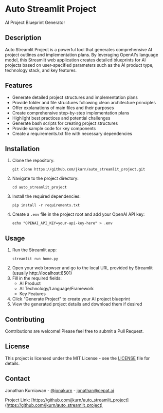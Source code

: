 # Auto Streamlit Project

AI Project Blueprint Generator

## Description

Auto Streamlit Project is a powerful tool that generates comprehensive AI project outlines and implementation plans. By leveraging OpenAI's language model, this Streamlit web application creates detailed blueprints for AI projects based on user-specified parameters such as the AI product type, technology stack, and key features.

## Features

- Generate detailed project structures and implementation plans
- Provide folder and file structures following clean architecture principles
- Offer explanations of main files and their purposes
- Create comprehensive step-by-step implementation plans
- Highlight best practices and potential challenges
- Generate bash scripts for creating project structures
- Provide sample code for key components
- Create a requirements.txt file with necessary dependencies

## Installation

1. Clone the repository:
   ```
   git clone https://github.com/jkurn/auto_streamlit_project.git
   ```
2. Navigate to the project directory:
   ```
   cd auto_streamlit_project
   ```
3. Install the required dependencies:
   ```
   pip install -r requirements.txt
   ```
4. Create a `.env` file in the project root and add your OpenAI API key:
   ```
   echo "OPENAI_API_KEY=your-api-key-here" > .env
   ```

## Usage

1. Run the Streamlit app:
   ```
   streamlit run home.py
   ```
2. Open your web browser and go to the local URL provided by Streamlit (usually http://localhost:8501)
3. Fill in the required fields:
   - AI Product
   - AI Technology/Language/Framework
   - Key Features
4. Click "Generate Project" to create your AI project blueprint
5. View the generated project details and download them if desired

## Contributing

Contributions are welcome! Please feel free to submit a Pull Request.

## License

This project is licensed under the MIT License - see the [LICENSE](LICENSE) file for details.

## Contact

Jonathan Kurniawan - [@jonakurn](https://twitter.com/jonakurn) - jonathan@cepat.ai

Project Link: [https://github.com/jkurn/auto_streamlit_project](https://github.com/jkurn/auto_streamlit_project)